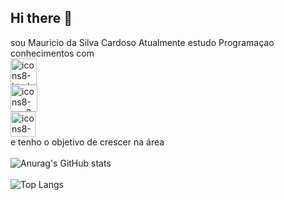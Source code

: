 ## Hi there 👋
 sou Mauricio da Silva Cardoso Atualmente estudo Programaçao  conhecimentos com <br>
 <img width="42" height="42" alt="icons8-html-5-64" src="https://github.com/user-attachments/assets/b11d1d07-8a95-48d4-b2ef-08a6db9d0931" />
 <br> 
 <img width="43" height="43" alt="icons8-css3-50" src="https://github.com/user-attachments/assets/1226f82a-76dd-409d-b42a-425ad0d386c8" />
 <br>
<img width="40" height="40" alt="icons8-js-48 (1)" src="https://github.com/user-attachments/assets/8239e98e-815f-41cc-9fe1-116050188a48" /> 
<br>
 e tenho o objetivo de crescer na área 
 <br>
<br>
![Anurag's GitHub stats](https://github-readme-stats.vercel.app/api?username=anuraghazra&show_icons=true&theme=radical)
<br>
<br>
![Top Langs](https://github-readme-stats.vercel.app/api/top-langs/?username=anuraghazra&exclude_repo=github-readme-stats,anuraghazra.github.io)



<!--
**mauricio567849/mauricio567849** is a ✨ _special_ ✨ repository because its `README.md` (this file) appears on your GitHub profile.

Here are some ideas to get you started:

- 🔭 I’m currently working on ...
- 🌱 I’m currently learning ...
- 👯 I’m looking to collaborate on ...
- 🤔 I’m looking for help with ...
- 💬 Ask me about ...
- 📫 How to reach me: ...
- 😄 Pronouns: ...
- ⚡ Fun fact: ...
-->
